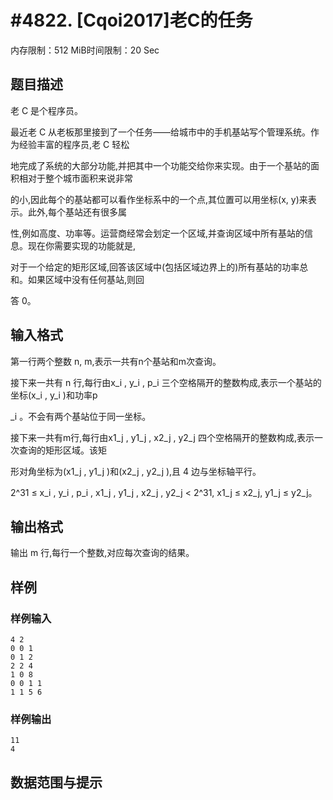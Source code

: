 # #4822. [Cqoi2017]老C的任务

内存限制：512 MiB时间限制：20 Sec

## 题目描述

老 C 是个程序员。    

最近老 C 从老板那里接到了一个任务&mdash;&mdash;给城市中的手机基站写个管理系统。作为经验丰富的程序员,老 C 轻松

地完成了系统的大部分功能,并把其中一个功能交给你来实现。由于一个基站的面积相对于整个城市面积来说非常

的小,因此每个的基站都可以看作坐标系中的一个点,其位置可以用坐标(x, y)来表示。此外,每个基站还有很多属

性,例如高度、功率等。运营商经常会划定一个区域,并查询区域中所有基站的信息。现在你需要实现的功能就是,

对于一个给定的矩形区域,回答该区域中(包括区域边界上的)所有基站的功率总和。如果区域中没有任何基站,则回

答 0。

## 输入格式

第一行两个整数 n, m,表示一共有n个基站和m次查询。    

接下来一共有 n 行,每行由x_i , y_i , p_i 三个空格隔开的整数构成,表示一个基站的坐标(x_i , y_i )和功率p

_i 。不会有两个基站位于同一坐标。    

接下来一共有m行,每行由x1_j , y1_j , x2_j , y2_j 四个空格隔开的整数构成,表示一次查询的矩形区域。该矩

形对角坐标为(x1_j , y1_j )和(x2_j , y2_j ),且 4 边与坐标轴平行。 

2^31 &le; x_i , y_i , p_i , x1_j , y1_j , x2_j , y2_j < 2^31, x1_j &le; x2_j, y1_j &le; y2_j。   

## 输出格式

输出 m 行,每行一个整数,对应每次查询的结果。

## 样例

### 样例输入

    
    4 2
    0 0 1
    0 1 2
    2 2 4
    1 0 8
    0 0 1 1
    1 1 5 6
    

### 样例输出

    
    11
    4
    

## 数据范围与提示
